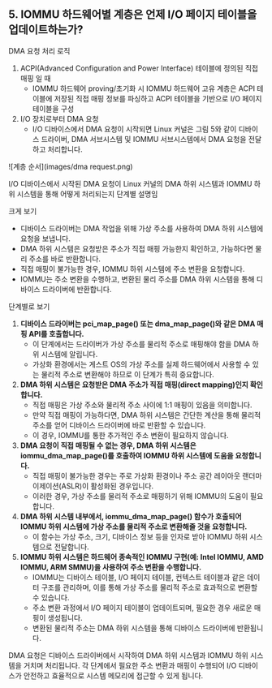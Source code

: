 ## **5. IOMMU 하드웨어별 계층은 언제 I/O 페이지 테이블을 업데이트하는가?**

DMA 요청 처리 로직

1. ACPI(Advanced Configuration and Power Interface) 테이블에 정의된 직접 매핑 일 때
    - IOMMU 하드웨어 proving/초기화 시 IOMMU 하드웨어 고유 계층은 ACPI 테이블에 저장된 직접 매핑 정보를 파싱하고 ACPI 테이블을 기반으로 I/O 페이지 테이블을 구성
2. I/O 장치로부터 DMA 요청
    - I/O 디바이스에서 DMA 요청이 시작되면 Linux 커널은 그림 5와 같이 디바이스 드라이버, DMA 서브시스템 및 IOMMU 서브시스템에서 DMA 요청을 전달하고 처리합니다.



![계층 순서](images/dma request.png)

 I/O 디바이스에서 시작된 DMA 요청이 Linux 커널의 DMA 하위 시스템과 IOMMU 하위 시스템을 통해 어떻게 처리되는지 단계별 설명임

크게 보기

- 디바이스 드라이버는 DMA 작업을 위해 가상 주소를 사용하여 DMA 하위 시스템에 요청을 보냅니다.
- DMA 하위 시스템은 요청받은 주소가 직접 매핑 가능한지 확인하고, 가능하다면 물리 주소를 바로 반환합니다.
- 직접 매핑이 불가능한 경우, IOMMU 하위 시스템에 주소 변환을 요청합니다.
- IOMMU는 주소 변환을 수행하고, 변환된 물리 주소를 DMA 하위 시스템을 통해 디바이스 드라이버에 반환합니다.

단계별로 보기

1. **디바이스 드라이버는 pci_map_page() 또는 dma_map_page()와 같은 DMA 매핑 API를 호출합니다.**
    - 이 단계에서는 드라이버가 가상 주소를 물리적 주소로 매핑해야 함을 DMA 하위 시스템에 알립니다.
    - 가상화 환경에서는 게스트 OS의 가상 주소를 실제 하드웨어에서 사용할 수 있는 물리적 주소로 변환해야 하므로 이 단계가 특히 중요합니다.
2. **DMA 하위 시스템은 요청받은 DMA 주소가 직접 매핑(direct mapping)인지 확인합니다.**
    - 직접 매핑은 가상 주소와 물리적 주소 사이에 1:1 매핑이 있음을 의미합니다.
    - 만약 직접 매핑이 가능하다면, DMA 하위 시스템은 간단한 계산을 통해 물리적 주소를 얻어 디바이스 드라이버에 바로 반환할 수 있습니다.
    - 이 경우, IOMMU를 통한 추가적인 주소 변환이 필요하지 않습니다.
3. **DMA 요청이 직접 매핑될 수 없는 경우, DMA 하위 시스템은 iommu_dma_map_page()를 호출하여 IOMMU 하위 시스템에 도움을 요청합니다.**
    - 직접 매핑이 불가능한 경우는 주로 가상화 환경이나 주소 공간 레이아웃 랜더마이제이션(ASLR)이 활성화된 경우입니다.
    - 이러한 경우, 가상 주소를 물리적 주소로 매핑하기 위해 IOMMU의 도움이 필요합니다.
4. **DMA 하위 시스템 내부에서, iommu_dma_map_page() 함수가 호출되어 IOMMU 하위 시스템에 가상 주소를 물리적 주소로 변환해줄 것을 요청합니다.**
    - 이 함수는 가상 주소, 크기, 디바이스 정보 등을 인자로 받아 IOMMU 하위 시스템으로 전달합니다.
5. **IOMMU 하위 시스템은 하드웨어 종속적인 IOMMU 구현(예: Intel IOMMU, AMD IOMMU, ARM SMMU)을 사용하여 주소 변환을 수행합니다.**
    - IOMMU는 디바이스 테이블, I/O 페이지 테이블, 컨텍스트 테이블과 같은 데이터 구조를 관리하며, 이를 통해 가상 주소를 물리적 주소로 효과적으로 변환할 수 있습니다.
    - 주소 변환 과정에서 I/O 페이지 테이블이 업데이트되며, 필요한 경우 새로운 매핑이 생성됩니다.
    - 변환된 물리적 주소는 DMA 하위 시스템을 통해 디바이스 드라이버에 반환됩니다.

DMA 요청은 디바이스 드라이버에서 시작하여 DMA 하위 시스템과 IOMMU 하위 시스템을 거치며 처리됩니다. 각 단계에서 필요한 주소 변환과 매핑이 수행되어 I/O 디바이스가 안전하고 효율적으로 시스템 메모리에 접근할 수 있게 됩니다.